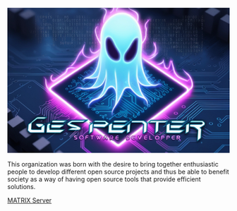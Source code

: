 
![logo](../images/logo.png)

This organization was born with the desire to bring together enthusiastic people to develop different open source projects and thus be able to benefit society as a way of having open source tools that provide efficient solutions.

[MATRIX Server](https://matrix.to/#/#gespenter:matrix.org)
